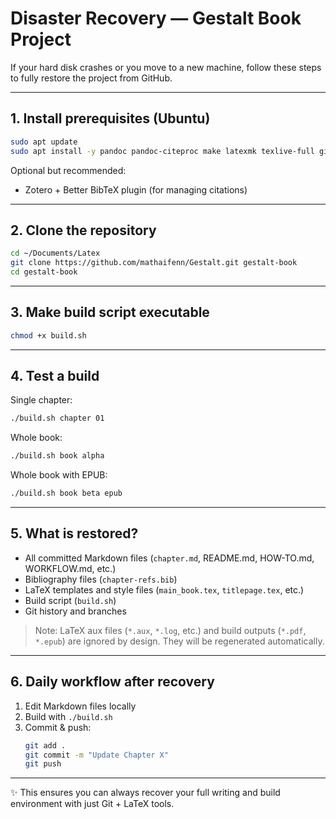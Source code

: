 # Disaster Recovery — Gestalt Book Project

If your hard disk crashes or you move to a new machine, follow these steps to fully restore the project from GitHub.

---

## 1. Install prerequisites (Ubuntu)

```bash
sudo apt update
sudo apt install -y pandoc pandoc-citeproc make latexmk texlive-full git
```

Optional but recommended:
- Zotero + Better BibTeX plugin (for managing citations)

---

## 2. Clone the repository

```bash
cd ~/Documents/Latex
git clone https://github.com/mathaifenn/Gestalt.git gestalt-book
cd gestalt-book
```

---

## 3. Make build script executable

```bash
chmod +x build.sh
```

---

## 4. Test a build

Single chapter:
```bash
./build.sh chapter 01
```

Whole book:
```bash
./build.sh book alpha
```

Whole book with EPUB:
```bash
./build.sh book beta epub
```

---

## 5. What is restored?

- All committed Markdown files (`chapter.md`, README.md, HOW-TO.md, WORKFLOW.md, etc.)
- Bibliography files (`chapter-refs.bib`)
- LaTeX templates and style files (`main_book.tex`, `titlepage.tex`, etc.)
- Build script (`build.sh`)
- Git history and branches

> Note: LaTeX aux files (`*.aux`, `*.log`, etc.) and build outputs (`*.pdf`, `*.epub`) are ignored by design. They will be regenerated automatically.

---

## 6. Daily workflow after recovery

1. Edit Markdown files locally
2. Build with `./build.sh`
3. Commit & push:
   ```bash
   git add .
   git commit -m "Update Chapter X"
   git push
   ```

---

✨ This ensures you can always recover your full writing and build environment with just Git + LaTeX tools.
